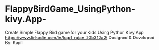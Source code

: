 # FlappyBirdGame_UsingPython-kivy.App-
Create Simple Flappy Bird game for your Kids Using Python Kivy.App
 https://www.linkedin.com/in/kapil-rajan-30b312a2/
Designed & Developed By: Kapil
